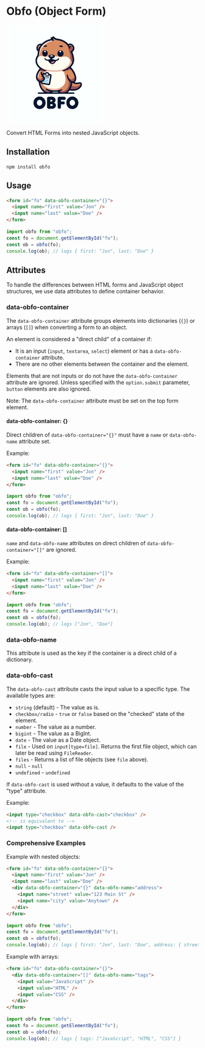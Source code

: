 # Obfo (Object Form)

<img src="./logo.webp" style="width:256px; height:256px">

Convert HTML Forms into nested JavaScript objects.

## Installation

```shell
npm install obfo
```

## Usage

```html
<form id="fo" data-obfo-container="{}">
  <input name="first" value="Jon" />
  <input name="last" value="Doe" />
</form>
```

```javascript
import obfo from "obfo";
const fo = document.getElementById("fo");
const ob = obfo(fo);
console.log(ob); // logs { first: "Jon", last: "Doe" }
```

## Attributes

To handle the differences between HTML forms and JavaScript object structures, we use data attributes to define container behavior.

### data-obfo-container

The `data-obfo-container` attribute groups elements into dictionaries (`{}`) or arrays (`[]`) when converting a form to an object.

An element is considered a "direct child" of a container if:

- It is an input (`input`, `textarea`, `select`) element or has a `data-obfo-container` attribute.
- There are no other elements between the container and the element.

Elements that are not inputs or do not have the `data-obfo-container` attribute are ignored. Unless specified with the `option.submit` parameter, `button` elements are also ignored.

Note: The `data-obfo-container` attribute must be set on the top form element.

#### data-obfo-container: {}

Direct children of `data-obfo-container="{}"` must have a `name` or `data-obfo-name` attribute set.

Example:

```html
<form id="fo" data-obfo-container="{}">
  <input name="first" value="Jon" />
  <input name="last" value="Doe" />
</form>
```

```javascript
import obfo from "obfo";
const fo = document.getElementById("fo");
const ob = obfo(fo);
console.log(ob); // logs { first: "Jon", last: "Doe" }
```

#### data-obfo-container: []

`name` and `data-obfo-name` attributes on direct children of `data-obfo-container="[]"` are ignored.

Example:

```html
<form id="fo" data-obfo-container="[]">
  <input name="first" value="Jon" />
  <input name="last" value="Doe" />
</form>
```

```javascript
import obfo from "obfo";
const fo = document.getElementById("fo");
const ob = obfo(fo);
console.log(ob); // logs ["Jon", "Doe"]
```

### data-obfo-name

This attribute is used as the key if the container is a direct child of a dictionary.

### data-obfo-cast

The `data-obfo-cast` attribute casts the input value to a specific type. The available types are:

- `string` (default) - The value as is.
- `checkbox/radio` - `true` or `false` based on the "checked" state of the element.
- `number` - The value as a number.
- `bigint` - The value as a BigInt.
- `date` - The value as a Date object.
- `file` - Used on `input[type=file]`. Returns the first file object, which can later be read using `FileReader`.
- `files` - Returns a list of file objects (see `file` above).
- `null` - `null`
- `undefined` - `undefined`

If `data-obfo-cast` is used without a value, it defaults to the value of the "type" attribute.

Example:

```html
<input type="checkbox" data-obfo-cast="checkbox" />
<!-- is equivalent to -->
<input type="checkbox" data-obfo-cast />
```

### Comprehensive Examples

Example with nested objects:

```html
<form id="fo" data-obfo-container="{}">
  <input name="first" value="Jon" />
  <input name="last" value="Doe" />
  <div data-obfo-container="{}" data-obfo-name="address">
    <input name="street" value="123 Main St" />
    <input name="city" value="Anytown" />
  </div>
</form>
```

```javascript
import obfo from "obfo";
const fo = document.getElementById("fo");
const ob = obfo(fo);
console.log(ob); // logs { first: "Jon", last: "Doe", address: { street: "123 Main St", city: "Anytown" } }
```

Example with arrays:

```html
<form id="fo" data-obfo-container="{}">
  <div data-obfo-container="[]" data-obfo-name="tags">
    <input value="JavaScript" />
    <input value="HTML" />
    <input value="CSS" />
  </div>
</form>
```

```javascript
import obfo from "obfo";
const fo = document.getElementById("fo");
const ob = obfo(fo);
console.log(ob); // logs { tags: ["JavaScript", "HTML", "CSS"] }
```
